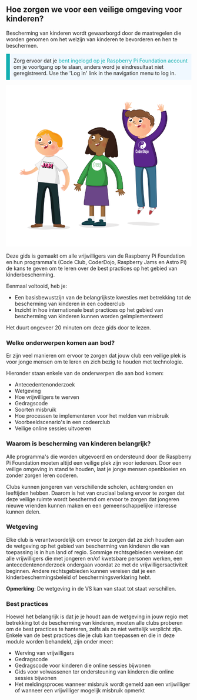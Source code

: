 ## Hoe zorgen we voor een veilige omgeving voor kinderen?

Bescherming van kinderen wordt gewaarborgd door de maatregelen die worden genomen om het welzijn van kinderen te bevorderen en hen te beschermen.

<p style="border-left: solid; border-width:10px; border-color: #0faeb0; background-color: aliceblue; padding: 10px;">
Zorg ervoor dat je <span style="color: #0faeb0">bent ingelogd op je Raspberry Pi Foundation account</span> om je voortgang op te slaan, anders word je eindresultaat niet geregistreerd. Use the 'Log in' link in the navigation menu to log in.
</p>

![Drie staande jonge mensen.](images/3-RPF-Kids.png)

Deze gids is gemaakt om alle vrijwilligers van de Raspberry Pi Foundation en hun programma's (Code Club, CoderDojo, Raspberry Jams en Astro Pi) de kans te geven om te leren over de best practices op het gebied van kinderbescherming.

Eenmaal voltooid, heb je:

* Een basisbewustzijn van de belangrijkste kwesties met betrekking tot de bescherming van kinderen in een codeerclub
* Inzicht in hoe internationale best practices op het gebied van bescherming van kinderen kunnen worden geïmplementeerd

Het duurt ongeveer 20 minuten om deze gids door te lezen.

### Welke onderwerpen komen aan bod?

Er zijn veel manieren om ervoor te zorgen dat jouw club een veilige plek is voor jonge mensen om te leren en zich bezig te houden met technologie.

Hieronder staan enkele van de onderwerpen die aan bod komen:

* Antecedentenonderzoek
* Wetgeving
* Hoe vrijwilligers te werven
* Gedragscode
* Soorten misbruik
* Hoe processen te implementeren voor het melden van misbruik
* Voorbeeldscenario's in een codeerclub
* Veilige online sessies uitvoeren

### Waarom is bescherming van kinderen belangrijk?

Alle programma's die worden uitgevoerd en ondersteund door de Raspberry Pi Foundation moeten altijd een veilige plek zijn voor iedereen. Door een veilige omgeving in stand te houden, laat je jonge mensen openbloeien en zonder zorgen leren coderen.

Clubs kunnen jongeren van verschillende scholen, achtergronden en leeftijden hebben. Daarom is het van cruciaal belang ervoor te zorgen dat deze veilige ruimte wordt beschermd om ervoor te zorgen dat jongeren nieuwe vrienden kunnen maken en een gemeenschappelijke interesse kunnen delen.

### Wetgeving

Elke club is verantwoordelijk om ervoor te zorgen dat ze zich houden aan de wetgeving op het gebied van bescherming van kinderen die van toepassing is in hun land of regio. Sommige rechtsgebieden vereisen dat alle vrijwilligers die met jongeren en/of kwetsbare personen werken, een antecedentenonderzoek ondergaan voordat ze met de vrijwilligersactiviteit beginnen. Andere rechtsgebieden kunnen vereisen dat je een kinderbeschermingsbeleid of beschermingsverklaring hebt.

**Opmerking**: De wetgeving in de VS kan van staat tot staat verschillen.

### Best practices

Hoewel het belangrijk is dat je je houdt aan de wetgeving in jouw regio met betrekking tot de bescherming van kinderen, moeten alle clubs proberen om de best practices te hanteren, zelfs als ze niet wettelijk verplicht zijn. Enkele van de best practices die je club kan toepassen en die in deze module worden behandeld, zijn onder meer:

* Werving van vrijwilligers
* Gedragscode
* Gedragscode voor kinderen die online sessies bijwonen
* Gids voor volwassenen ter ondersteuning van kinderen die online sessies bijwonen
* Het meldingsproces wanneer misbruik wordt gemeld aan een vrijwilliger of wanneer een vrijwilliger mogelijk misbruik opmerkt
